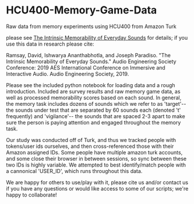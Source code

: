 # HCU400-Memory-Game-Data
Raw data from memory experiments using HCU400 from Amazon Turk

please see [The Intrinsic Memorability of Everyday Sounds](https://www.aes.org/e-lib/browse.cfm?elib=20434)
for details; if you use this data in research please cite:

Ramsay, David, Ishwarya Ananthabhotla, and Joseph Paradiso. "The Intrinsic Memorability of Everyday Sounds." Audio Engineering Society Conference: 2019 AES International Conference on Immersive and Interactive Audio. Audio Engineering Society, 2019.

Please see the included python notebook for loading data and a rough
introduction.  Included are survey results and raw memory game data, as well as
processed memorability scores based on each sound.  In general, the memory task
includes dozens of sounds which we refer to as 'target'-- the sounds under test
that are separated by 60 sounds each (denoted 't' frequently) and 'vigilance'--
the sounds that are spaced 2-3 apart to make sure the person is paying
attention and engaged throughout the memory task.

Our study was conducted off of Turk, and thus we tracked people with
tokens/user ids ourselves, and then cross-referenced those with their Amazon
assigned IDs.  Some people have multiple amazon turk accounts, and some close
their browser in between sessions, so sync between these two IDs is highly
variable.  We attempted to best identify/match people with a cannonical
'USER_ID', which runs throughout this data.

We are happy for others to use/play with it, please cite us and/or contact us
if you have any questions or would like access to some of our scripts; we're
happy to collaborate!
